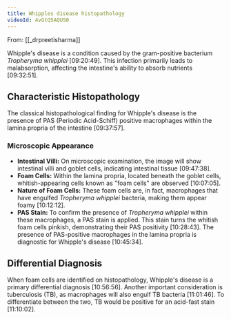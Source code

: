 ```yaml
---
title: Whipples disease histopathology
videoId: 4vGtQ5AQUS0
---
```


From: [[_drpreetisharma]] <br/> 

Whipple's disease is a condition caused by the gram-positive bacterium *Tropheryma whipplei* <a class="yt-timestamp" data-t="09:20:49">[09:20:49]</a>. This infection primarily leads to malabsorption, affecting the intestine's ability to absorb nutrients <a class="yt-timestamp" data-t="09:32:51">[09:32:51]</a>.

## Characteristic Histopathology

The classical histopathological finding for Whipple's disease is the presence of PAS (Periodic Acid-Schiff) positive macrophages within the lamina propria of the intestine <a class="yt-timestamp" data-t="09:37:57">[09:37:57]</a>.

### Microscopic Appearance

*   **Intestinal Villi:** On microscopic examination, the image will show intestinal villi and goblet cells, indicating intestinal tissue <a class="yt-timestamp" data-t="09:47:38">[09:47:38]</a>.
*   **Foam Cells:** Within the lamina propria, located beneath the goblet cells, whitish-appearing cells known as "foam cells" are observed <a class="yt-timestamp" data-t="10:07:05">[10:07:05]</a>.
*   **Nature of Foam Cells:** These foam cells are, in fact, macrophages that have engulfed *Tropheryma whipplei* bacteria, making them appear foamy <a class="yt-timestamp" data-t="10:12:12">[10:12:12]</a>.
*   **PAS Stain:** To confirm the presence of *Tropheryma whipplei* within these macrophages, a PAS stain is applied. This stain turns the whitish foam cells pinkish, demonstrating their PAS positivity <a class="yt-timestamp" data-t="10:28:43">[10:28:43]</a>. The presence of PAS-positive macrophages in the lamina propria is diagnostic for Whipple's disease <a class="yt-timestamp" data-t="10:45:34">[10:45:34]</a>.

## Differential Diagnosis

When foam cells are identified on histopathology, Whipple's disease is a primary differential diagnosis <a class="yt-timestamp" data-t="10:56:56">[10:56:56]</a>. Another important consideration is tuberculosis (TB), as macrophages will also engulf TB bacteria <a class="yt-timestamp" data-t="11:01:46">[11:01:46]</a>. To differentiate between the two, TB would be positive for an acid-fast stain <a class="yt-timestamp" data-t="11:10:02">[11:10:02]</a>.